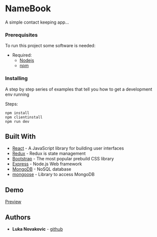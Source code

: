 # NameBook

A simple contact keeping app...

### Prerequisites

To run this project some software is needed:




- Required:
  - [Nodejs](https://nodejs.org/en/)
  - [npm](https://npmjs.com/)

### Installing


A step by step series of examples that tell you how to get a development env running

Steps:
```
npm install
npm clientinstall
npm run dev
```

## Built With



- [React](https://reactjs.org) - A JavaScript library for building user interfaces
- [Redux](https://redux.js.org) - Redux is state management
- [Bootstrap](https://getbootstrap.com/) - The most popular prebuild CSS library
- [Express](https://expressjs.com/) - Node.js Web framework 
- [MongoDB](https://www.mongodb.com/) - NoSQL database
- [mongoose](https://mongoosejs.com/) - Library to access MongoDB



## Demo 
[Preview](https://evening-savannah-43036.herokuapp.com/) 

## Authors

- **Luka Novakovic** - [github](https://github.com/LuNovakovic)